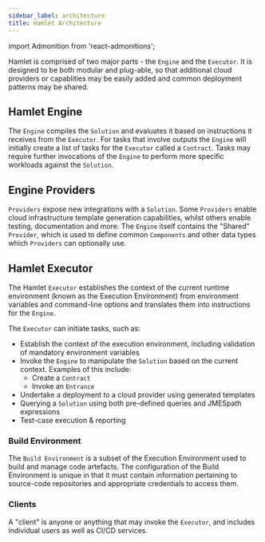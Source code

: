 ```yaml
---
sidebar_label: architecture
title: Hamlet Architecture
---
```

import Admonition from 'react-admonitions';

Hamlet is comprised of two major parts - the `Engine` and the `Executor`. It is designed to be both modular and plug-able, so that additional cloud providers or capablities may be easily added and common deployment patterns may be shared.

## Hamlet Engine

The `Engine` compiles the `Solution` and evaluates it based on instructions it receives from the `Executor`. For tasks that involve outputs the `Engine` will initially create a list of tasks for the `Executor` called a `Contract`. Tasks may require further invocations of the `Engine` to perform more specific workloads against the `Solution`.

## Engine Providers

`Providers` expose new integrations with a `Solution`. Some `Providers` enable cloud infrastructure template generation capabilities, whilst others enable testing, documentation and more. The `Engine` itself contains the "Shared" `Provider`, which is used to define common `Components` and other data types which `Providers` can optionally use.

## Hamlet Executor

The Hamlet `Executor` establishes the context of the current runtime environment (known as the Execution Environment) from environment variables and command-line options and translates them into instructions for the `Engine`.

The `Executor` can initiate tasks, such as:

* Establish the context of the execution environment, including validation of mandatory environment variables
* Invoke the `Engine` to manipulate the `Solution` based on the current context. Examples of this include:
  * Create a `Contract`
  * Invoke an `Entrance`
* Undertake a deployment to a cloud provider using generated templates
* Querying a `Solution` using both pre-defined queries and JMESpath expressions
* Test-case execution & reporting

### Build Environment

The `Build Environment` is a subset of the Execution Environment used to build and manage code artefacts. The configuration of the Build Environment is unique in that it must contain information pertaining to source-code repositories and appropriate credentials to access them.

### Clients

A "client" is anyone or anything that may invoke the `Executor`, and includes individual users as well as CI/CD services.
